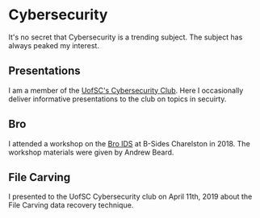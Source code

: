 # Cybersecurity
It's no secret that Cybersecurity is a trending subject. The subject has always peaked my interest.

## Presentations
I am a member of the [UofSC's Cybersecurity Club](https://usccyber.org). Here I occasionally deliver informative presentations to the club on topics in secuirty.

## Bro
I attended a workshop on the [Bro IDS](https://www.bro.org) at B-Sides Charelston in 2018. The workshop materials were given by Andrew Beard.

## File Carving
I presented to the UofSC Cybersecurity club on April 11th, 2019 about the File Carving data recovery technique. 
